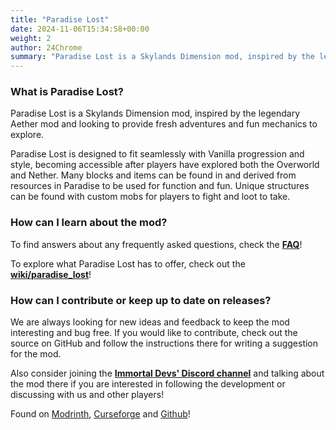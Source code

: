 ```yaml
---
title: "Paradise Lost"
date: 2024-11-06T15:34:58+00:00
weight: 2
author: 24Chrome
summary: "Paradise Lost is a Skylands Dimension mod, inspired by the legendary Aether mod and looking to provide fresh adventures and fun mechanics to explore."
---
```



### What is Paradise Lost?

Paradise Lost is a Skylands Dimension mod, inspired by the legendary Aether mod and looking to provide fresh adventures and fun mechanics to explore. 

Paradise Lost is designed to fit seamlessly with Vanilla progression and style, becoming accessible after players have explored both the Overworld and Nether. Many blocks and items can be found in and derived from resources in Paradise to be used for function and fun. Unique structures can be found with custom mobs for players to fight and loot to take.

### How can I learn about the mod?

To find answers about any frequently asked questions, check the **[FAQ](/faq/)**!

To explore what Paradise Lost has to offer, check out the **[wiki/paradise_lost](/wiki/paradise_lost/paradise-lost/)**!

### How can I contribute or keep up to date on releases?

We are always looking for new ideas and feedback to keep the mod interesting and bug free. If you would like to contribute, check out the source on GitHub and follow the instructions there for writing a suggestion for the mod.

Also consider joining the **[Immortal Devs' Discord channel](https://discord.gg/8q7dNtHAvJ)** and talking about the mod there if you are interested in following the development or discussing with us and other players!

Found on [Modrinth](https://modrinth.com/mod/paradise-lost), [Curseforge](https://www.curseforge.com/minecraft/mc-mods/paradise-lost) and [Github](https://github.com/devs-immortal/Paradise-Lost/releases)!
